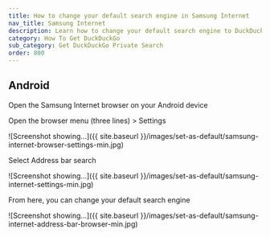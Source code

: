 ```yaml
---
title: How to change your default search engine in Samsung Internet
nav_title: Samsung Internet
description: Learn how to change your default search engine to DuckDuckGo in Samsung Internet for Android.
category: How To Get DuckDuckGo
sub_category: Get DuckDuckGo Private Search
order: 800
---
```


## Android

Open the Samsung Internet browser on your Android device

Open the browser menu (three lines) > Settings

![Screenshot showing...]({{ site.baseurl }}/images/set-as-default/samsung-internet-browser-settings-min.jpg)

Select Address bar search

![Screenshot showing...]({{ site.baseurl }}/images/set-as-default/samsung-internet-settings-min.jpg)

From here, you can change your default search engine

![Screenshot showing...]({{ site.baseurl }}/images/set-as-default/samsung-internet-address-bar-browser-min.jpg)
